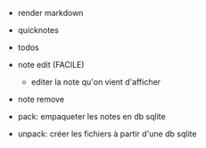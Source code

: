 - render markdown
- quicknotes
- todos
- note edit (FACILE)
  - editer la note qu'on vient d'afficher
- note remove

- pack: empaqueter les notes en db sqlite
- unpack: créer les fichiers à partir d'une db sqlite
